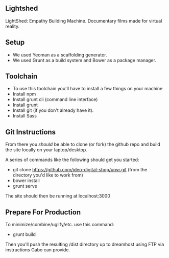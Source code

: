 ## Lightshed
LightShed: Empathy Building Machine. Documentary films made for virtual reality.
## Setup
- We used Yeoman as a scaffolding generator.
- We used Grunt as a build system and Bower as a package manager.

## Toolchain
- To use this toolchain you'll have to install a few things on your machine
- Install npm
- Install grunt cli (command line interface)
- Install grunt
- Install git (if you don't already have it).
- Install Sass

## Git Instructions
From there you *should* be able to clone (or fork) the github repo and build the site locally on your laptop/desktop.  

A series of commands like the following should get you started:
 - git clone https://github.com/ideo-digital-shop/unvr.git (from the directory you'd like to work from)
 - bower install
 - grunt serve

The site should then be running at localhost:3000

## Prepare For Production
To minimize/combine/uglify/etc. use this command:
 - grunt build

Then you'll push the resulting /dist directory up to dreamhost using FTP via instructions Gabo can provide.  
